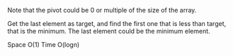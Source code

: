 
Note that the pivot could be 0 or multiple of the size of the array.  

Get the last element as target, and find the first one that is less than target, that is the minimum. 
The last element could be the minimum element.       

Space O(1)   Time O(logn)    



